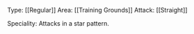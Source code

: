 Type: [[Regular]]
Area: [[Training Grounds]]
Attack: [[Straight]]

Speciality: Attacks in a star pattern.